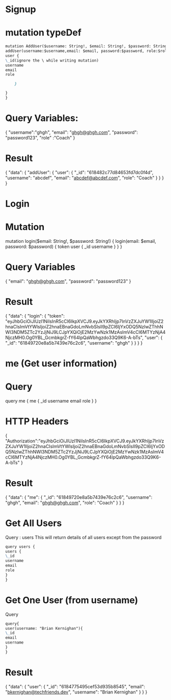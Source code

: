 # Signup

# mutation typeDef

```md
mutation AddUser($username: String!, $email: String!, $password: String!,$role: String!) {
addUser(username:$username,email: $email, password:$password, role:$role){
user {
\_id(ignore the \ while writing mutation)
username
email
role

    }

}
}
```

# Query Variables:

{
"username":"ghgh",
"email": "ghgh@ghgh.com",
"password": "password123",
"role" :"Coach"
}

# Result

{
"data": {
"addUser": {
"user": {
"\_id": "618482c77d84653fd7dc0f4d",
"username": "abcdef",
"email": "abcdef@abcdef.com",
"role": "Coach"
}
}
}
}

# Login

# Mutation

mutation login($email: String!, $password: String!) {
login(email: $email, password: $password) {
token
user {
\_id
username
}
}
}

# Query Variables

{
"email": "ghgh@ghgh.com",
"password": "password123"
}

# Result

{
"data": {
"login": {
"token": "eyJhbGciOiJIUzI1NiIsInR5cCI6IkpXVCJ9.eyJkYXRhIjp7InVzZXJuYW1lIjoiZ2hnaCIsImVtYWlsIjoiZ2hnaEBnaGdoLmNvbSIsIl9pZCI6IjYxODQ5NzIwZThhNWI3NDM5ZTc2YzJjNiJ9LCJpYXQiOjE2MzYwNzk1MzAsImV4cCI6MTYzNjA4NjczMH0.Og0YBL_GcmbkgrZ-fY64lpQaWbhgzdo33Q9K6-A-bTs",
"user": {
"\_id": "61849720e8a5b7439e76c2c6",
"username": "ghgh"
}
}
}
}

# me (Get user information)

# Query

query me {
me {
\_id
username
email
role
}
}

# HTTP Headers

{
"Authorization":"eyJhbGciOiJIUzI1NiIsInR5cCI6IkpXVCJ9.eyJkYXRhIjp7InVzZXJuYW1lIjoiZ2hnaCIsImVtYWlsIjoiZ2hnaEBnaGdoLmNvbSIsIl9pZCI6IjYxODQ5NzIwZThhNWI3NDM5ZTc2YzJjNiJ9LCJpYXQiOjE2MzYwNzk1MzAsImV4cCI6MTYzNjA4NjczMH0.Og0YBL_GcmbkgrZ-fY64lpQaWbhgzdo33Q9K6-A-bTs"
}

# Result

{
"data": {
"me": {
"\_id": "61849720e8a5b7439e76c2c6",
"username": "ghgh",
"email": "ghgh@ghgh.com",
"role": "Coach"
}
}
}

# Get All Users

Query : users
This will return details of all users except from the password

```md
query users {
users {
\_id
username
email
role
}
}
```

# Get One User (from username)

Query

```md
query{
user(username: "Brian Kernighan"){
\_id
email
username
}
}
```

# Result

{
"data": {
"user": {
"\_id": "6184775495cef53d935b8545",
"email": "bkernighan@techfriends.dev",
"username": "Brian Kernighan"
}
}
}
